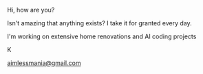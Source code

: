 Hi, how are you?

Isn't amazing that anything exists?  I take it for granted every day.

I'm working on extensive home renovations and AI coding projects

K

aimlessmania@gmail.com
